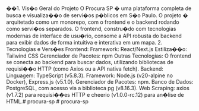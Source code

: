��1 .   V i s � o   G e r a l   d o   P r o j e t o 
 
 O   P r o c u r a   S P   �   u m a   p l a t a f o r m a   c o m p l e t a   d e   b u s c a   e   v i s u a l i z a � � o   d e   s e r v i � o s   p � b l i c o s   e m   S � o   P a u l o .   O   p r o j e t o   �   a r q u i t e t a d o   c o m o   u m   m o n o r e p o ,   c o m   o   f r o n t e n d   e   o   b a c k e n d   r o d a n d o   c o m o   s e r v i � o s   s e p a r a d o s .   O   f r o n t e n d ,   c o n s t r u � d o   c o m   t e c n o l o g i a s   m o d e r n a s   d e   i n t e r f a c e   d e   u s u � r i o ,   c o n s o m e   a   A P I   r o b u s t a   d o   b a c k e n d   p a r a   e x i b i r   d a d o s   d e   f o r m a   i n t u i t i v a   e   i n t e r a t i v a   e m   u m   m a p a . 
 
 
 
 2 .   T e c n o l o g i a s   e   V e r s � e s 
 
 F r o n t e n d : 
 
 
 
 F r a m e w o r k :   R e a c t / N e x t . j s 
 
 
 
 E s t i l i z a � � o :   T a i l w i n d   C S S 
 
 
 
 G e r e n c i a d o r   d e   P a c o t e s :   n p m 
 
 
 
 O u t r a s   T e c n o l o g i a s :   O   f r o n t e n d   s e   c o n e c t a   a o   b a c k e n d   p a r a   b u s c a r   d a d o s ,   u t i l i z a n d o   b i b l i o t e c a s   d e   r e q u i s i � � o   H T T P   ( c o m o   A x i o s   o u   a   A P I   n a t i v a   f e t c h ) . 
 
 
 
 B a c k e n d : 
 
 
 
 L i n g u a g e m :   T y p e S c r i p t   ( v 5 . 8 . 3 ) . 
 
 
 
 F r a m e w o r k :   N o d e . j s   ( v 2 0 - a l p i n e   n o   D o c k e r ) ,   E x p r e s s . j s   ( v 5 . 1 . 0 ) . 
 
 
 
 G e r e n c i a d o r   d e   P a c o t e s :   n p m . 
 
 
 
 B a n c o   d e   D a d o s :   P o s t g r e S Q L ,   c o m   a c e s s o   v i a   a   b i b l i o t e c a   p g   ( v 8 . 1 6 . 3 ) . 
 
 
 
 W e b   S c r a p i n g :   a x i o s   ( v 1 . 7 . 2 )   p a r a   r e q u i s i � � e s   H T T P   e   c h e e r i o   ( v 1 . 0 . 0 - r c . 1 2 )   p a r a   a n � l i s e   d e   H T M L . #   p r o c u r a - s p 
 
 
#   p r o c u r a - s p  
 